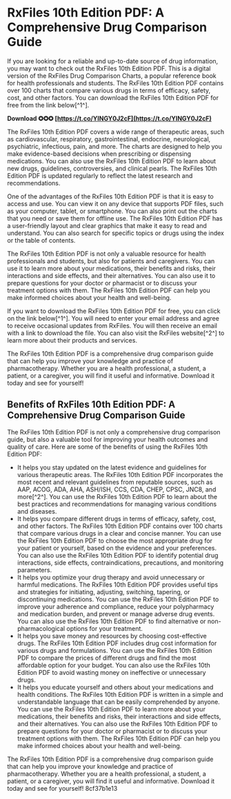 
 
# RxFiles 10th Edition PDF: A Comprehensive Drug Comparison Guide
  
If you are looking for a reliable and up-to-date source of drug information, you may want to check out the RxFiles 10th Edition PDF. This is a digital version of the RxFiles Drug Comparison Charts, a popular reference book for health professionals and students. The RxFiles 10th Edition PDF contains over 100 charts that compare various drugs in terms of efficacy, safety, cost, and other factors. You can download the RxFiles 10th Edition PDF for free from the link below[^1^].
 
**Download ✪✪✪ [https://t.co/YINGY0J2cF](https://t.co/YINGY0J2cF)**


  
The RxFiles 10th Edition PDF covers a wide range of therapeutic areas, such as cardiovascular, respiratory, gastrointestinal, endocrine, neurological, psychiatric, infectious, pain, and more. The charts are designed to help you make evidence-based decisions when prescribing or dispensing medications. You can also use the RxFiles 10th Edition PDF to learn about new drugs, guidelines, controversies, and clinical pearls. The RxFiles 10th Edition PDF is updated regularly to reflect the latest research and recommendations.
  
One of the advantages of the RxFiles 10th Edition PDF is that it is easy to access and use. You can view it on any device that supports PDF files, such as your computer, tablet, or smartphone. You can also print out the charts that you need or save them for offline use. The RxFiles 10th Edition PDF has a user-friendly layout and clear graphics that make it easy to read and understand. You can also search for specific topics or drugs using the index or the table of contents.
  
The RxFiles 10th Edition PDF is not only a valuable resource for health professionals and students, but also for patients and caregivers. You can use it to learn more about your medications, their benefits and risks, their interactions and side effects, and their alternatives. You can also use it to prepare questions for your doctor or pharmacist or to discuss your treatment options with them. The RxFiles 10th Edition PDF can help you make informed choices about your health and well-being.
  
If you want to download the RxFiles 10th Edition PDF for free, you can click on the link below[^1^]. You will need to enter your email address and agree to receive occasional updates from RxFiles. You will then receive an email with a link to download the file. You can also visit the RxFiles website[^2^] to learn more about their products and services.
  
The RxFiles 10th Edition PDF is a comprehensive drug comparison guide that can help you improve your knowledge and practice of pharmacotherapy. Whether you are a health professional, a student, a patient, or a caregiver, you will find it useful and informative. Download it today and see for yourself!
  
## Benefits of RxFiles 10th Edition PDF: A Comprehensive Drug Comparison Guide
  
The RxFiles 10th Edition PDF is not only a comprehensive drug comparison guide, but also a valuable tool for improving your health outcomes and quality of care. Here are some of the benefits of using the RxFiles 10th Edition PDF:
  
- It helps you stay updated on the latest evidence and guidelines for various therapeutic areas. The RxFiles 10th Edition PDF incorporates the most recent and relevant guidelines from reputable sources, such as AAP, ACOG, ADA, AHA, ASH/ISH, CCS, CDA, CHEP, CPSC, JNC8, and more[^2^]. You can use the RxFiles 10th Edition PDF to learn about the best practices and recommendations for managing various conditions and diseases.
- It helps you compare different drugs in terms of efficacy, safety, cost, and other factors. The RxFiles 10th Edition PDF contains over 100 charts that compare various drugs in a clear and concise manner. You can use the RxFiles 10th Edition PDF to choose the most appropriate drug for your patient or yourself, based on the evidence and your preferences. You can also use the RxFiles 10th Edition PDF to identify potential drug interactions, side effects, contraindications, precautions, and monitoring parameters.
- It helps you optimize your drug therapy and avoid unnecessary or harmful medications. The RxFiles 10th Edition PDF provides useful tips and strategies for initiating, adjusting, switching, tapering, or discontinuing medications. You can use the RxFiles 10th Edition PDF to improve your adherence and compliance, reduce your polypharmacy and medication burden, and prevent or manage adverse drug events. You can also use the RxFiles 10th Edition PDF to find alternative or non-pharmacological options for your treatment.
- It helps you save money and resources by choosing cost-effective drugs. The RxFiles 10th Edition PDF includes drug cost information for various drugs and formulations. You can use the RxFiles 10th Edition PDF to compare the prices of different drugs and find the most affordable option for your budget. You can also use the RxFiles 10th Edition PDF to avoid wasting money on ineffective or unnecessary drugs.
- It helps you educate yourself and others about your medications and health conditions. The RxFiles 10th Edition PDF is written in a simple and understandable language that can be easily comprehended by anyone. You can use the RxFiles 10th Edition PDF to learn more about your medications, their benefits and risks, their interactions and side effects, and their alternatives. You can also use the RxFiles 10th Edition PDF to prepare questions for your doctor or pharmacist or to discuss your treatment options with them. The RxFiles 10th Edition PDF can help you make informed choices about your health and well-being.

The RxFiles 10th Edition PDF is a comprehensive drug comparison guide that can help you improve your knowledge and practice of pharmacotherapy. Whether you are a health professional, a student, a patient, or a caregiver, you will find it useful and informative. Download it today and see for yourself!
 8cf37b1e13
 
